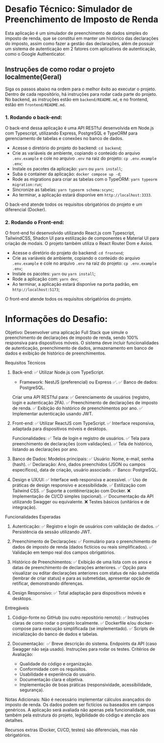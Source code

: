 # Desafio Técnico: Simulador de Preenchimento de Imposto de Renda
Esta aplicação é um simulador de preenchimento de dados simples do imposto de renda, que se constitui em manter um histórico das declarações do imposto, assim como fazer a gestão das declarações, além de possuir um sistema de autenticação em 2 fatores com aplicativos de autenticação, como o Google Authenticator.

## Instruções de como rodar o projeto localmente(Geral)
Siga os passos abaixo na ordem para o melhor êxito ao executar o projeto. Dentro de cada repositório, há instruções para rodar cada parte do projeto. No backend, as instruções estão em `backend/README.md`, e no frontend, estão em `frontend/README.md`.

### 1. Rodando o back-end:
O back-end dessa aplicação é uma API RESTful desenvolvida em Node.js com Typescript, utilizando Express, PostgreSQL e TypeORM para gerenciamento de tabelas e conexões no banco de dados.

   - Acesse o diretório do projeto do backend: `cd backend`;
   - Crie as variáveis de ambiente, copiando o conteúdo do arquivo `.env.example` e cole no arquivo `.env` na raiz do projeto: `cp .env.example .env`;
   - Instale os pacotes da aplicação: `yarn` ou `yarn install`;
   - Suba o container da aplicação: `docker compose up -d`;
   - Rode as migrations para criar as tabelas com o TypeORM: `yarn typeorm migration:run`;
   - Sincronize as tabelas: `yarn typeorm schema:scync`;
   - Ao terminar, a aplicação estará disponíve em `http://localhost:3333`.

O back-end atende todos os requisitos obrigatórios do projeto e um diferencial (Docker).

### 2. Rodando o Front-end:
O front-end foi desenvolvido utilizando React.js com Typescript, TailwindCSS, Shadcn UI para estilização de componentes e Material UI para criação de modais. O projeto também utiliza o React Router Dom e Axios.

   - Acesse o diretório do projeto do backend: `cd frontend`;
   - Crie as variáveis de ambiente, copiando o conteúdo do arquivo `.env.example` e cole no arquivo `.env` na raiz do projeto: `cp .env.example .env`;
   - Instale os pacotes: `yarn` ou `yarn install`;
   - Rode a aplicação com: `yarn dev`;
   - Ao terminar, a aplicação estará disponíve na porta padrão, em `http://localhost:5173`;

O front-end atende todos os requisitos obrigatórios do projeto.

# Informações do Desafio:
Objetivo: Desenvolver uma aplicação Full Stack que simule o preenchimento de declarações de imposto de renda, sendo 100% responsiva para dispositivos móveis. O sistema deve incluir funcionalidades de autenticação, preenchimento de dados, armazenamento em banco de dados e exibição de histórico de preenchimentos.

Requisitos Técnicos
1. Back-end:
   ✅ Utilizar Node.js com TypeScript.
   - Framework: NestJS (preferencial) ou Express ✅.
   ✅ Banco de dados: PostgreSQL.

   Criar uma API RESTful para:
   ✅ Gerenciamento de usuários (registro, login e autenticação 2FA).
   ✅ Preenchimento de declarações de imposto de renda.
   ✅ Exibição do histórico de preenchimentos por ano.
   ✅ Implementar autenticação usando JWT.

2. Front-end:
   ✅ Utilizar ReactJS com TypeScript.
   ✅ Interface responsiva, adaptada para dispositivos móveis e desktops.

   Funcionalidades:
   ✅ Tela de login e registro de usuários.
   ✅ Tela para preenchimento de declarações (com validações).
   ✅ Tela de histórico, listando as declarações por ano.

3. Banco de Dados:
   Modelos principais:
   ✅ Usuário: Nome, e-mail, senha (hash).
   ✅ Declaração: Ano, dados preenchidos (JSON ou campos específicos), data de criação, usuário associado.
   ✅ Banco: PostgreSQL.

4. Design e UX/UI:
   ✅ Interface web responsiva e acessível.
   ✅ Uso de práticas de design responsivo e acessibilidade.
   ✅ Estilização com Tailwind CSS.
   ✅ Suporte a contêinerização com Docker.
   ❌ Implementação de CI/CD simples (opcional).
   ✅ Documentação da API utilizando Swagger ou equivalente.
   ❌ Testes básicos (unitários e de integração).

Funcionalidades Esperadas

1. Autenticação:
   ✅ Registro e login de usuários com validação de dados.
   ✅ Persistência da sessão utilizando JWT.

2. Preenchimento de Declarações:
   ✅ Formulário para o preenchimento de dados de imposto de renda (dados fictícios ou reais simplificados).
   ✅ Validação em tempo real dos campos obrigatórios.

3. Histórico de Preenchimentos:
   ✅ Exibição de uma lista com os anos e datas de preenchimento de declarações anteriores.
   ✅ Opção para visualizar ou editar declarações anteriores com status de não submetida (lembrar de criar status) e para as submetidas, apresentar opção de retificar, demonstrando diferenças.

4. Design Responsivo:
   ✅ Total adaptação para dispositivos móveis e desktops.

Entregáveis

1. Código-fonte no GitHub (ou outro repositório remoto):
   ✅ Instruções claras de como rodar o projeto localmente.
   ✅ Dockerfile e/ou docker-compose para execução simplificada (se implementado).
   ✅ Scripts de inicialização do banco de dados e tabelas.

2. Documentação: 
   ✅ Breve descrição do sistema.
   Endpoints da API (caso Swagger não seja usado).
   Instruções para rodar os testes.
   Critérios de Avaliação:
   - Qualidade do código e organização.
   - Conformidade com os requisitos.
   - Usabilidade e experiência do usuário.
   - Documentação clara e objetiva.
   - Implementação de boas práticas (responsividade, acessibilidade, segurança).

Notas Adicionais:
Não é necessário implementar cálculos avançados do imposto de renda. Os dados podem ser fictícios ou baseados em campos genéricos.
A aplicação será avaliada não apenas pela funcionalidade, mas também pela estrutura do projeto, legibilidade do código e atenção aos detalhes.

Recursos extras (Docker, CI/CD, testes) são diferenciais, mas não obrigatórios.











